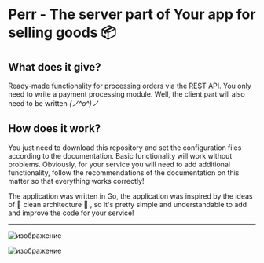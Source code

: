 # Perr - The server part of Your app for selling goods 📦

## What does it give?
Ready-made functionality for processing orders via the REST API. You only need to write a payment processing module. Well, the client part will also need to be written *(ノ^o^)ノ*

## How does it work?  
You just need to download this repository and set the configuration files according to the documentation. Basic functionality will work without problems. Obviously, for your service you will need to add additional functionality, follow the recommendations of the documentation on this matter so that everything works correctly!

The application was written in Go, the application was inspired by the ideas of 🧼 clean architecture 🫧 , so it's pretty simple and understandable to add and improve the code for your service!

---
![изображение](https://github.com/KatachiNo/Perr/assets/30259928/af2d988f-2d50-45a3-a514-fc43699a6cbd)

![изображение](https://github.com/KatachiNo/Perr/assets/30259928/daad0789-d165-4cfa-a651-c4cfd867bb6b)

